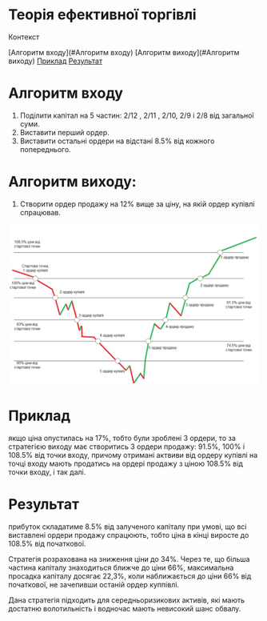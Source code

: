 # Теорія ефективної торгівлі
Контекст

[Алгоритм входу](#Алгоритм входу)
[Алгоритм виходу](#Алгоритм виходу)
[Приклад](#Приклад)
[Результат](#Результат)

# Алгоритм входу
1. Поділити капітал на 5 частин: 2/12 , 2/11 , 2/10, 2/9 і 2/8 від загальної суми.
2. Виставити перший ордер. 
3. Виставити остальні ордери на відстані 8.5% від кожного попереднього.

# Алгоритм виходу: 
1. Створити ордер продажу на 12% вище за ціну, на якій ордер купівлі спрацював. 

![](T1.png)

# Приклад
якщо ціна опустилась на 17%, тобто були зроблені 3 ордери, то за стратегією виходу має створитись 3 ордери продажу: 91.5%, 100% і 108.5% від точки входу, причому отримані актвиви від ордеру купівлі на точці входу мають продатись на ордері продажу з ціною 108.5% від точки входу, і так далі.

# Результат
прибуток складатиме 8.5% від залученого капіталу при умові, що всі виставлені ордери продажу спрацюють, тобто ціна в кінці виросте до 108.5% від початкової. 

Стратегія розрахована на зниження ціни до 34%. Через те, що більша частина капіталу знаходиться ближче до ціни 66%, максимальна просадка капіталу досягає 22,3%, коли наближається до ціни 66% від початкової, не зачепивши останій ордер куппівлі.

Дана стратегія підходить для середньоризикових активів, які мають достатню волотильність і водночас мають невисокий шанс обвалу. 